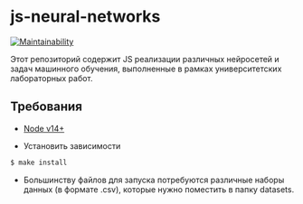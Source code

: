 # js-neural-networks
[![Maintainability](https://api.codeclimate.com/v1/badges/41779aa07a62fce92dda/maintainability)](https://codeclimate.com/github/v0xat/js-neural-networks/maintainability)

Этот репозиторий содержит JS реализации различных нейросетей и задач машинного обучения, выполненные в рамках университетских лабораторных работ.
## Требования

- [Node v14+](https://nodejs.org/en/)

- Установить зависимости

```sh
$ make install
```

- Большинству файлов для запуска потребуются различные наборы данных (в формате .csv), которые нужно поместить в папку datasets.
